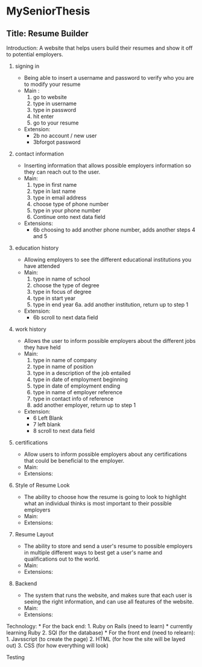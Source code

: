# MySeniorThesis

## Title: Resume Builder

Introduction: 
A website that helps users build their resumes and show it off to potential employers.

1. signing in
	* Being able to insert a username and password to verify who you are to modify your resume
	* Main :
		1. go to website
		2. type in username
		3. type in password
		4. hit enter
		5. go to your resume
	* Extension:
		* 2b no account / new user
		* 3bforgot password


2. contact information
	* Inserting information that allows possible employers information so they can reach out to the user.
	* Main: 	
		1. type in first name
		2. type in last name
		3. type in email address
		4. choose type of phone number
		5. type in your phone number
		6. Continue onto next data field
	* Extensions:
		* 6b choosing to add another phone number, adds another steps 4 and 5


3. education history
	* Allowing employers to see the different educational institutions you have attended
	* Main:	
		1. type in name of school
		2. choose the type of degree
		3. type in focus of degree
		4. type in start year
		5. type in end year
		6a. add another institution, return up to step 1
	* Extension:
		* 6b scroll to next data field


4. work history
	* Allows the user to inform possible employers about the different jobs they have held
	* Main:	
		1. type in name of company
		2. type in name of position
		3. type in a description of the job entailed
		4. type in date of employment beginning
		5. type in date of employment ending
		6. type in name of employer reference
		7. type in contact info of reference
		8. add another employer, return up to step 1
	* Extension:
		* 6 Left Blank
 		* 7 left blank
 		* 8 scroll to next data field


5. certifications
	* Allow users to inform possible employers about any certifications that could be beneficial to the employer.
	* Main:
	* Extensions:


6. Style of Resume Look
	* The ability to choose how the resume is going to look to highlight what an individual thinks is most important to their possible employers
	* Main:
	* Extensions:


7. Resume Layout
	* The ability to store and send a user's resume to possible employers in multiple different ways to best get a user's name and qualifications out to the world.
	* Main:
	* Extensions:


8. Backend
	* The system that runs the website, and makes sure that each user is seeing the right information, and can use all features of the website.
	* Main:
	* Extensions:


Technology:
	* For the back end:
 		1. Ruby on Rails (need to learn)
   			* currently learning Ruby
   		2. SQl (for the database)
     	* For the front end (need to relearn):
      		1. Javsscript (to create the page)
		2. HTML (for how the site will be layed out)
  		3. CSS (for how everything will look)

Testing
